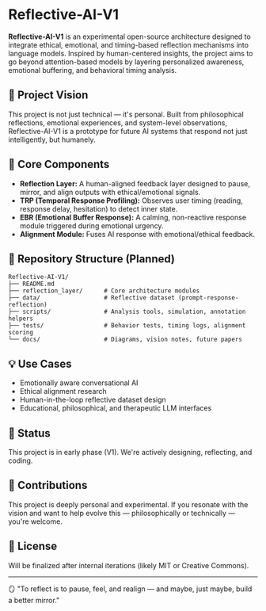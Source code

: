 # Reflective-AI-V1

**Reflective-AI-V1** is an experimental open-source architecture designed to integrate ethical, emotional, and timing-based reflection mechanisms into language models. Inspired by human-centered insights, the project aims to go beyond attention-based models by layering personalized awareness, emotional buffering, and behavioral timing analysis.

## 🌱 Project Vision
This project is not just technical — it's personal. Built from philosophical reflections, emotional experiences, and system-level observations, Reflective-AI-V1 is a prototype for future AI systems that respond not just intelligently, but humanely.

## 🧠 Core Components
- **Reflection Layer:** A human-aligned feedback layer designed to pause, mirror, and align outputs with ethical/emotional signals.
- **TRP (Temporal Response Profiling):** Observes user timing (reading, response delay, hesitation) to detect inner state.
- **EBR (Emotional Buffer Response):** A calming, non-reactive response module triggered during emotional urgency.
- **Alignment Module:** Fuses AI response with emotional/ethical feedback.

## 📁 Repository Structure (Planned)
```
Reflective-AI-V1/
├── README.md
├── reflection_layer/      # Core architecture modules
├── data/                  # Reflective dataset (prompt-response-reflection)
├── scripts/               # Analysis tools, simulation, annotation helpers
├── tests/                 # Behavior tests, timing logs, alignment scoring
└── docs/                  # Diagrams, vision notes, future papers
```

## 💡 Use Cases
- Emotionally aware conversational AI
- Ethical alignment research
- Human-in-the-loop reflective dataset design
- Educational, philosophical, and therapeutic LLM interfaces

## 🚧 Status
This project is in early phase (V1). We're actively designing, reflecting, and coding.

## 🤝 Contributions
This project is deeply personal and experimental. If you resonate with the vision and want to help evolve this — philosophically or technically — you're welcome.

## 📜 License
Will be finalized after internal iterations (likely MIT or Creative Commons).

---
🪞 "To reflect is to pause, feel, and realign — and maybe, just maybe, build a better mirror."
